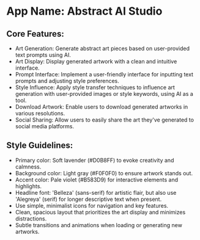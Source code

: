 # **App Name**: Abstract AI Studio

## Core Features:

- Art Generation: Generate abstract art pieces based on user-provided text prompts using AI.
- Art Display: Display generated artwork with a clean and intuitive interface.
- Prompt Interface: Implement a user-friendly interface for inputting text prompts and adjusting style preferences.
- Style Influence: Apply style transfer techniques to influence art generation with user-provided images or style keywords, using AI as a tool.
- Download Artwork: Enable users to download generated artworks in various resolutions.
- Social Sharing: Allow users to easily share the art they've generated to social media platforms.

## Style Guidelines:

- Primary color: Soft lavender (#D0B8FF) to evoke creativity and calmness.
- Background color: Light gray (#F0F0F0) to ensure artwork stands out.
- Accent color: Pale violet (#B583D9) for interactive elements and highlights.
- Headline font: 'Belleza' (sans-serif) for artistic flair, but also use 'Alegreya' (serif) for longer descriptive text when present.
- Use simple, minimalist icons for navigation and key features.
- Clean, spacious layout that prioritizes the art display and minimizes distractions.
- Subtle transitions and animations when loading or generating new artworks.